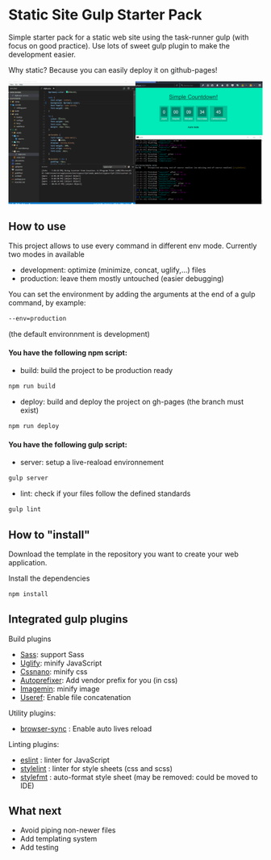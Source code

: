 # Static Site Gulp Starter Pack

Simple starter pack for a static web site using the task-runner gulp (with focus on good practice). Use lots of sweet 
gulp plugin to make the development easier.

Why static? Because you can easily deploy it on github-pages!

![Demo-live-reload](Screenshot/demo-live-reload.gif)


## How to use

This project allows to use every command in different env mode. Currently two modes in available
* development: optimize (minimize, concat, uglify,...) files
* production: leave them mostly untouched (easier debugging)

You can set the environment by adding the arguments at the end of a gulp command, by example: 

```sh
--env=production
```
(the default environnment is development)


#### You have the following npm script:

* build: build the project to be production ready
```sh
npm run build
```

* deploy: build and deploy the project on gh-pages (the branch must exist)
```sh
npm run deploy
```

#### You have the following gulp script:

* server: setup a live-reaload environnement
```sh
gulp server
```

* lint: check if your files follow the defined standards
```sh
gulp lint
```


## How to "install"

Download the template in the repository you want to create your web application.

Install the dependencies

```sh
npm install
```

## Integrated gulp plugins

Build plugins
* [Sass](https://github.com/dlmanning/gulp-sass): support Sass 
* [Uglify](https://github.com/terinjokes/gulp-uglify): minify JavaScript
* [Cssnano](https://github.com/ben-eb/gulp-cssnano): minify css 
* [Autoprefixer](https://github.com/sindresorhus/gulp-autoprefixer): Add vendor prefix for you (in css)
* [Imagemin](https://github.com/sindresorhus/gulp-imagemin): minify image
* [Useref](https://github.com/jonkemp/gulp-useref): Enable file concatenation


Utility plugins: 
* [browser-sync](https://www.browsersync.io/docs/gulp) : Enable auto lives reload  

Linting plugins:
* [eslint](https://github.com/adametry/gulp-eslint) : linter for JavaScript
* [stylelint](https://github.com/stylelint/stylelint) : linter for style sheets (css and scss)
* [stylefmt](https://github.com/morishitter/stylefmt) : auto-format style sheet (may be removed: could be moved to IDE)


## What next

* Avoid piping non-newer files
* Add templating system
* Add testing

